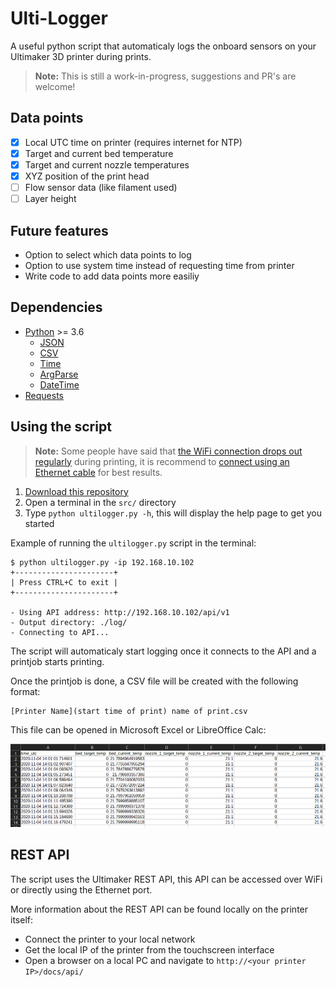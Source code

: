 # Ulti-Logger

A useful python script that automaticaly logs the onboard sensors on your Ultimaker 3D printer during prints.

> **Note:** This is still a work-in-progress, suggestions and PR's are welcome!

## Data points

- [x] Local UTC time on printer (requires internet for NTP)
- [x] Target and current bed temperature
- [x] Target and current nozzle temperatures
- [x] XYZ position of the print head
- [ ] Flow sensor data (like filament used)
- [ ] Layer height

## Future features

- Option to select which data points to log
- Option to use system time instead of requesting time from printer
- Write code to add data points more easiliy

## Dependencies

- [Python](https://www.python.org/) >= 3.6
  - [JSON](https://docs.python.org/3/library/json.html)
  - [CSV](https://docs.python.org/3/library/csv.html)
  - [Time](https://docs.python.org/3/library/time.html)
  - [ArgParse](https://docs.python.org/3/library/argparse.html)
  - [DateTime](https://docs.python.org/3/library/datetime.html)
- [Requests](https://requests.readthedocs.io/en/master/)

## Using the script

> **Note:** Some people have said that [the WiFi connection drops out regularly](https://community.ultimaker.com/topic/29612-ultimaker-s5-disconnects-from-cura-connect-frequently/) during printing,
it is recommend to [connect using an Ethernet cable](https://support.ultimaker.com/hc/en-us/articles/360012609519-How-to-connect-your-printer-to-the-network) for best results.

1. [Download this repository](https://github.com/Teeffelen/ultimaker-s5-logger/archive/main.zip)
2. Open a terminal in the `src/` directory
3. Type `python ultilogger.py -h`, this will display the help page to get you started

Example of running the `ultilogger.py` script in the terminal:

```
$ python ultilogger.py -ip 192.168.10.102
+----------------------+
| Press CTRL+C to exit |
+----------------------+

- Using API address: http://192.168.10.102/api/v1
- Output directory: ./log/
- Connecting to API...
```

The script will automaticaly start logging once it connects to the API and a printjob starts printing.

Once the printjob is done, a CSV file will be created with the following format:

```
[Printer Name](start time of print) name of print.csv
```

This file can be opened in Microsoft Excel or LibreOffice Calc:

![Result](./result.png)

## REST API
The script uses the Ultimaker REST API, this API can be accessed over WiFi or directly using the Ethernet port.

More information about the REST API can be found locally on the printer itself:

- Connect the printer to your local network
- Get the local IP of the printer from the touchscreen interface
- Open a browser on a local PC and navigate to `http://<your printer IP>/docs/api/`
